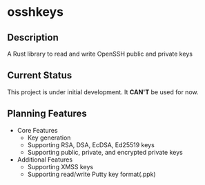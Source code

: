 # osshkeys
## Description
A Rust library to read and write OpenSSH public and private keys

## Current Status
This project is under initial development. It **CAN'T** be used for now.

## Planning Features
- Core Features
    - Key generation
    - Supporting RSA, DSA, EcDSA, Ed25519 keys
    - Supporting public, private, and encrypted private keys
- Additional Features
    - Supporting XMSS keys
    - Supporting read/write Putty key format(.ppk)
